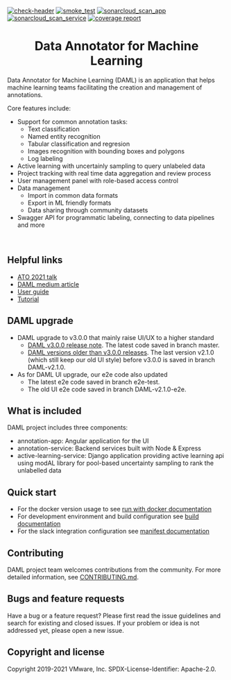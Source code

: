 [![check-header](https://github.com/vmware/data-annotator-for-machine-learning/actions/workflows/check-header.yml/badge.svg?branch=master&event=push)](https://github.com/vmware/data-annotator-for-machine-learning/actions/workflows/check-header.yml)
[![smoke_test](https://github.com/vmware/data-annotator-for-machine-learning/actions/workflows/smoke_test.yml/badge.svg?branch=master)](https://github.com/vmware/data-annotator-for-machine-learning/actions/workflows/smoke_test.yml)
[![sonarcloud_scan_app](https://github.com/vmware/data-annotator-for-machine-learning/actions/workflows/sonarcloud_scan_app.yml/badge.svg)](https://sonarcloud.io/organizations/vmware-daml/projects?search=annotation-app&sort=-analysis_date)
[![sonarcloud_scan_service](https://github.com/vmware/data-annotator-for-machine-learning/actions/workflows/sonarcloud_scan_service.yml/badge.svg)](https://sonarcloud.io/organizations/vmware-daml/projects?search=service&sort=-analysis_date)
[![coverage report](https://avatars.githubusercontent.com/in/12526?s=20&v=4 "You can find the coverage report here")](https://sonarcloud.io/dashboard?id=vmware-daml-annotation-app)

<div align='center'> <h1>Data Annotator for Machine Learning</h1> </div>

Data Annotator for Machine Learning (DAML) is an application that helps machine learning teams facilitating the creation and management of annotations.

Core features include:

- Support for common annotation tasks:
  - Text classification
  - Named entity recognition
  - Tabular classification and regresion
  - Images recognition with bounding boxes and polygons
  - Log labeling
- Active learning with uncertainly sampling to query unlabeled data
- Project tracking with real time data aggregation and review process
- User management panel with role-based access control
- Data management
  - Import in common data formats
  - Export in ML friendly formats
  - Data sharing through community datasets
- Swagger API for programmatic labeling, connecting to data pipelines and more

<br>

## Helpful links

- [ATO 2021 talk](https://www.youtube.com/watch?v=n0WghXqCH5o)
- [DAML medium article](https://medium.com/vmware-data-ml-blog/introducing-data-annotator-for-machine-learning-e8af2f19497a)
- [User guide](https://github.com/vmware/data-annotator-for-machine-learning/wiki/DAML-User-Guide)
- [Tutorial](https://github.com/vmware/data-annotator-for-machine-learning/wiki/Tutorial:-Using-DAML-to-Label-the-Sentiment-of--VMware-Reddit-and-Twitter-Comments)

## DAML upgrade

- DAML upgrade to v3.0.0 that mainly raise UI/UX to a higher standard
  - [DAML v3.0.0 release note](https://github.com/vmware/data-annotator-for-machine-learning/releases/tag/v2.1.0). The latest code saved in branch master.
  - [DAML versions older than v3.0.0 releases](https://github.com/vmware/data-annotator-for-machine-learning/releases). The last version v2.1.0 (which still keep our old UI style) before v3.0.0 is saved in branch DAML-v2.1.0.
- As for DAML UI upgrade, our e2e code also updated
  - The latest e2e code saved in branch e2e-test.
  - The old UI e2e code saved in branch DAML-v2.1.0-e2e.

## What is included

DAML project includes three components:

- annotation-app: Angular application for the UI
- annotation-service: Backend services built with Node & Express
- active-learning-service: Django application providing active learning api using modAL library for pool-based uncertainty sampling to rank the unlabelled data

## Quick start

- For the docker version usage to see [run with docker documentation](RUN-WITH-DOCKER.md)
- For development environment and build configuration see [build documentation](BUILD.md)
- For the slack integration configuration see [manifest documentation](docs/manifest.yml)

## Contributing

DAML project team welcomes contributions from the community. For more detailed information, see [CONTRIBUTING.md](CONTRIBUTING.md).

## Bugs and feature requests

Have a bug or a feature request? Please first read the issue guidelines and search for existing and closed issues. If your problem or idea is not addressed yet, please open a new issue.
<br>

## Copyright and license

Copyright 2019-2021 VMware, Inc.
SPDX-License-Identifier: Apache-2.0.
